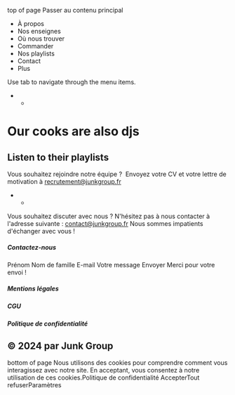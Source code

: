 top of page
Passer au contenu principal
  * À propos
  * Nos enseignes
  * Où nous trouver
  * Commander
  * Nos playlists
  * Contact
  * Plus


Use tab to navigate through the menu items.
  *   * 

# Our cooks are also djs
## Listen to their playlists
Vous souhaitez rejoindre notre équipe ?
​
Envoyez votre CV et votre lettre de motivation à recrutement@junkgroup.fr
  *   * 

Vous souhaitez discuter avec nous ?
N'hésitez pas à nous contacter à l'adresse suivante : contact@junkgroup.fr
Nous sommes impatients d'échanger avec vous ! 
##### Contactez-nous
Prénom
Nom de famille
E-mail
Votre message
Envoyer
Merci pour votre envoi !
##### Mentions légales
##### CGU
##### Politique de confidentialité
## © 2024 par Junk Group
bottom of page
Nous utilisons des cookies pour comprendre comment vous interagissez avec notre site. En acceptant, vous consentez à notre utilisation de ces cookies.Politique de confidentialité
AccepterTout refuserParamètres

